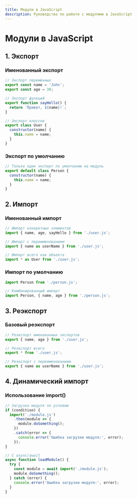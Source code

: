 ```yaml
---
title: Модули в JavaScript
description: Руководство по работе с модулями в JavaScript
---
```


# Модули в JavaScript

## 1. Экспорт

### Именованный экспорт
```javascript
// Экспорт переменных
export const name = 'John';
export const age = 30;

// Экспорт функций
export function sayHello() {
  return `Привет, ${name}!`;
}

// Экспорт классов
export class User {
  constructor(name) {
    this.name = name;
  }
}
```

### Экспорт по умолчанию
```javascript
// Только один экспорт по умолчанию на модуль
export default class Person {
  constructor(name) {
    this.name = name;
  }
}
```

## 2. Импорт

### Именованный импорт
```javascript
// Импорт конкретных элементов
import { name, age, sayHello } from './user.js';

// Импорт с переименованием
import { name as userName } from './user.js';

// Импорт всего как объекта
import * as User from './user.js';
```

### Импорт по умолчанию
```javascript
import Person from './person.js';

// Комбинированный импорт
import Person, { name, age } from './person.js';
```

## 3. Реэкспорт

### Базовый реэкспорт
```javascript
// Реэкспорт именованных экспортов
export { name, age } from './user.js';

// Реэкспорт всего
export * from './user.js';

// Реэкспорт с переименованием
export { name as userName } from './user.js';
```

## 4. Динамический импорт

### Использование import()
```javascript
// Загрузка модуля по условию
if (condition) {
  import('./module.js')
    .then(module => {
      module.doSomething();
    })
    .catch(error => {
      console.error('Ошибка загрузки модуля:', error);
    });
}

// С async/await
async function loadModule() {
  try {
    const module = await import('./module.js');
    module.doSomething();
  } catch (error) {
    console.error('Ошибка загрузки модуля:', error);
  }
}
```